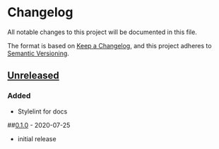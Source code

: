 # Changelog
All notable changes to this project will be documented in this file.

The format is based on [Keep a Changelog](https://keepachangelog.com/en/1.0.0/),
and this project adheres to [Semantic Versioning](https://semver.org/spec/v2.0.0.html).

## [Unreleased]
### Added
* Stylelint for docs

##[0.1.0] - 2020-07-25
* initial release


[Unreleased]: https://github.com/syntro-opensource/bootbox/compare/0.1.0..master
[0.1.0]: https://github.com/syntro-opensource/bootbox/tree/0.1.0

